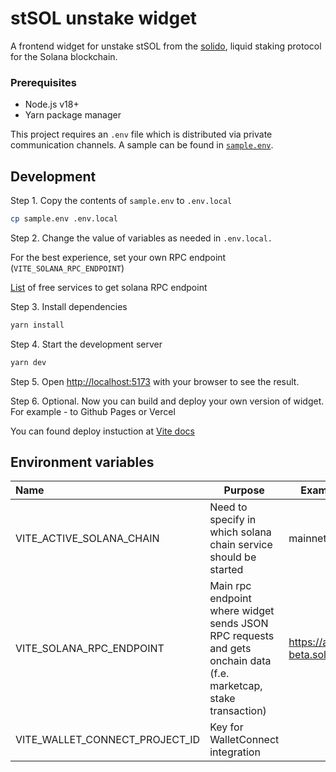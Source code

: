 # stSOL unstake widget

A frontend widget for unstake stSOL from the [solido](https://github.com/lidofinance/solido), liquid staking protocol for the Solana blockchain.

### Prerequisites

- Node.js v18+
- Yarn package manager

This project requires an `.env` file which is distributed via private communication channels.
A sample can be found in [`sample.env`](./sample.env).

## Development

Step 1. Copy the contents of `sample.env` to `.env.local`
```bash
cp sample.env .env.local
```

Step 2. Change the value of variables as needed in `.env.local.`

For the best experience, set your own RPC endpoint (`VITE_SOLANA_RPC_ENDPOINT`)

[List](https://solana.com/rpc) of free services to get solana RPC endpoint

Step 3. Install dependencies
```bash
yarn install
```

Step 4. Start the development server
```bash
yarn dev
```

Step 5. Open [http://localhost:5173](http://localhost:5173) with your browser to see the result.

Step 6. Optional. Now you can build and deploy your own version of widget. For example - to Github Pages or Vercel

You can found deploy instuction at [Vite docs](https://vitejs.dev/guide/static-deploy)

## Environment variables

| **Name**                       | **Purpose**                                                                                                      | **Example value**                   | **Required** |
| :----------------------------- | ---------------------------------------------------------------------------------------------------------------- | ----------------------------------- | ------------ |
| VITE_ACTIVE_SOLANA_CHAIN       | Need to specify in which solana chain service should be started                                                  | mainnet-beta                        | Yes          |
| VITE_SOLANA_RPC_ENDPOINT       | Main rpc endpoint where widget sends JSON RPC requests and gets onchain data (f.e. marketcap, stake transaction) | https://api.mainnet-beta.solana.com | Yes          |
| VITE_WALLET_CONNECT_PROJECT_ID | Key for WalletConnect integration                                                                                |                                     | No           |
